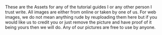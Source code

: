 These are the Assets for any of the tutorial guides I or any other person I trust write. All images are either from online or taken by one of us.
For web images, we do not mean anything rude by reuploading them here but if you would like us to credit you or just remove the picture and have proof of it being yours then we will do.
Any of our pictures are free to use by anyone.

